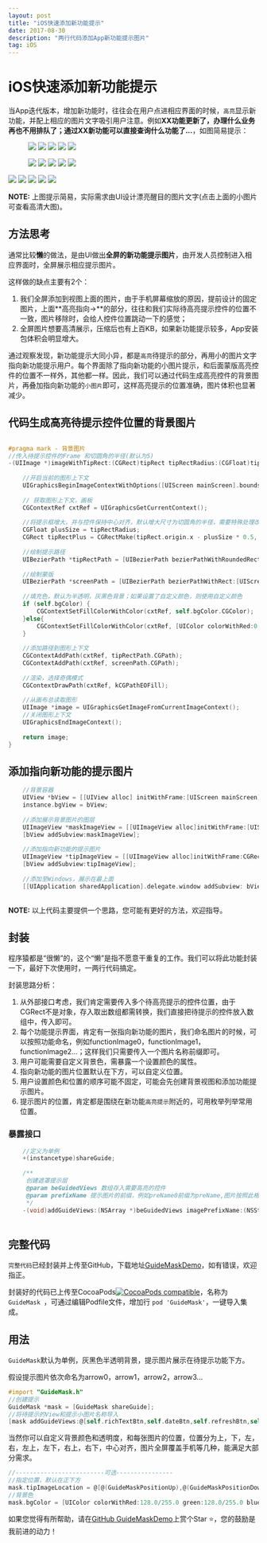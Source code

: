 ```yaml
---
layout: post
title: "iOS快速添加新功能提示"
date: 2017-08-30 
description: "两行代码添加App新功能提示图片"
tag: iOS 
--- 
```



# iOS快速添加新功能提示

当App迭代版本，增加新功能时，往往会在用户点进相应界面的时候，`高亮`显示新功能，并配上相应的图片文字吸引用户注意。例如**XX功能更新了，办理什么业务再也不用排队了；通过XX新功能可以直接查询什么功能了...**，如图简易提示：

<figure class="third">
<img src="https://raw.githubusercontent.com/muzipiao/GitHubImages/master/GuideMaskImages/GuideMaskImages_Small/guidemask0.png">
<img src="https://raw.githubusercontent.com/muzipiao/GitHubImages/master/GuideMaskImages/GuideMaskImages_Small/guidemask1.png">
<img src="https://raw.githubusercontent.com/muzipiao/GitHubImages/master/GuideMaskImages/GuideMaskImages_Small/guidemask2.png">
<img src="https://raw.githubusercontent.com/muzipiao/GitHubImages/master/GuideMaskImages/GuideMaskImages_Small/guidemask3.png">
<img src="https://raw.githubusercontent.com/muzipiao/GitHubImages/master/GuideMaskImages/GuideMaskImages_Small/guidemask4.png">
</figure>

<figure class="half">
<a href="https://raw.githubusercontent.com/muzipiao/GitHubImages/master/GuideMaskImages/GuideMaskImages_Big/guidemask0.png"><img src="https://raw.githubusercontent.com/muzipiao/GitHubImages/master/GuideMaskImages/GuideMaskImages_Small/guidemask0.png"></a>
<a href="https://raw.githubusercontent.com/muzipiao/GitHubImages/master/GuideMaskImages/GuideMaskImages_Big/guidemask1.png"><img src="https://raw.githubusercontent.com/muzipiao/GitHubImages/master/GuideMaskImages/GuideMaskImages_Small/guidemask1.png"></a>
<a href="https://raw.githubusercontent.com/muzipiao/GitHubImages/master/GuideMaskImages/GuideMaskImages_Big/guidemask2.png"><img src="https://raw.githubusercontent.com/muzipiao/GitHubImages/master/GuideMaskImages/GuideMaskImages_Small/guidemask2.png"></a>
<a href="https://raw.githubusercontent.com/muzipiao/GitHubImages/master/GuideMaskImages/GuideMaskImages_Big/guidemask3.png"><img src="https://raw.githubusercontent.com/muzipiao/GitHubImages/master/GuideMaskImages/GuideMaskImages_Small/guidemask3.png"></a>
<a href="https://raw.githubusercontent.com/muzipiao/GitHubImages/master/GuideMaskImages/GuideMaskImages_Big/guidemask4.png"><img src="https://raw.githubusercontent.com/muzipiao/GitHubImages/master/GuideMaskImages/GuideMaskImages_Small/guidemask4.png"></a>
</figure>

[![](https://raw.githubusercontent.com/muzipiao/GitHubImages/master/GuideMaskImages/GuideMaskImages_Small/guidemask0.png)](https://raw.githubusercontent.com/muzipiao/GitHubImages/master/GuideMaskImages/GuideMaskImages_Big/guidemask0.png)
[![](https://raw.githubusercontent.com/muzipiao/GitHubImages/master/GuideMaskImages/GuideMaskImages_Small/guidemask1.png)](https://raw.githubusercontent.com/muzipiao/GitHubImages/master/GuideMaskImages/GuideMaskImages_Big/guidemask1.png)
[![](https://raw.githubusercontent.com/muzipiao/GitHubImages/master/GuideMaskImages/GuideMaskImages_Small/guidemask2.png)](https://raw.githubusercontent.com/muzipiao/GitHubImages/master/GuideMaskImages/GuideMaskImages_Big/guidemask2.png)
[![](https://raw.githubusercontent.com/muzipiao/GitHubImages/master/GuideMaskImages/GuideMaskImages_Small/guidemask3.png)](https://raw.githubusercontent.com/muzipiao/GitHubImages/master/GuideMaskImages/GuideMaskImages_Big/guidemask3.png)
[![](https://raw.githubusercontent.com/muzipiao/GitHubImages/master/GuideMaskImages/GuideMaskImages_Small/guidemask4.png)](https://raw.githubusercontent.com/muzipiao/GitHubImages/master/GuideMaskImages/GuideMaskImages_Big/guidemask4.png)

**NOTE:** 上图提示简易，实际需求由UI设计漂亮醒目的图片文字(点击上面的小图片可查看高清大图)。

## 方法思考

通常比较**懒**的做法，是由UI做出**全屏的新功能提示图片**，由开发人员控制进入相应界面时，全屏展示相应提示图片。

这样做的缺点主要有2个：

1. 我们全屏添加到视图上面的图片，由于手机屏幕缩放的原因，提前设计的固定图片，上面**高亮指向→**的部分，往往和我们实际待高亮提示控件的位置不一致，图片移除时，会给人控件位置跳动一下的感觉；
2. 全屏图片想要高清展示，压缩后也有上百KB，如果新功能提示较多，App安装包体积会明显增大。

通过观察发现，新功能提示大同小异，都是`高亮`待提示的部分，再用小的图片文字指向新功能提示用户。每个界面除了指向新功能的小图片提示，和后面蒙版高亮控件的位置不一样外，其他都一样。因此，我们可以通过代码生成高亮控件的背景图片，再叠加指向新功能的`小图片`即可，这样高亮提示的位置准确，图片体积也显著减少。

## 代码生成高亮待提示控件位置的背景图片

```objective-c

#pragma mark - 背景图片
//传入待提示控件的Frame 和切圆角的半径(默认为5)
-(UIImage *)imageWithTipRect:(CGRect)tipRect tipRectRadius:(CGFloat)tipRectRadius{
    
    //开启当前的图形上下文
    UIGraphicsBeginImageContextWithOptions([UIScreen mainScreen].bounds.size, NO, 0.0);
    
    // 获取图形上下文，画板
    CGContextRef cxtRef = UIGraphicsGetCurrentContext();
    
    //将提示框增大，并与控件保持中心对齐，默认增大尺寸为切圆角的半径，需要特殊处理改下面尺寸
    CGFloat plusSize = tipRectRadius;
    CGRect tipRectPlus = CGRectMake(tipRect.origin.x - plusSize * 0.5, tipRect.origin.y - plusSize * 0.5, tipRect.size.width + plusSize, tipRect.size.height + plusSize);
    
    //绘制提示路径
    UIBezierPath *tipRectPath = [UIBezierPath bezierPathWithRoundedRect:tipRectPlus cornerRadius:tipRectRadius];
    
    //绘制蒙版
    UIBezierPath *screenPath = [UIBezierPath bezierPathWithRect:[UIScreen mainScreen].bounds];
    
    //填充色，默认为半透明，灰黑色背景；如果设置了自定义颜色，则使用自定义颜色
    if (self.bgColor) {
        CGContextSetFillColorWithColor(cxtRef, self.bgColor.CGColor);
    }else{
        CGContextSetFillColorWithColor(cxtRef, [UIColor colorWithRed:0.0/255.0 green:0.0/255.0 blue:0.0/255.0 alpha:0.2].CGColor);
    }
    
    //添加路径到图形上下文
    CGContextAddPath(cxtRef, tipRectPath.CGPath);
    CGContextAddPath(cxtRef, screenPath.CGPath);
    
    //渲染，选择奇偶模式
    CGContextDrawPath(cxtRef, kCGPathEOFill);
    
    //从画布总读取图形
    UIImage *image = UIGraphicsGetImageFromCurrentImageContext();
    //关闭图形上下文
    UIGraphicsEndImageContext();
    
    return image;
}

```

## 添加指向新功能的提示图片

```objective-c
    //背景容器
    UIView *bView = [[UIView alloc] initWithFrame:[UIScreen mainScreen].bounds];
    instance.bgView = bView;
    
    //添加展示背景图片的图层
    UIImageView *maskImageView = [[UIImageView alloc]initWithFrame:[UIScreen mainScreen].bounds];
    [bView addSubview:maskImageView];
    
    //添加指向新功能的提示图片
    UIImageView *tipImageView = [[UIImageView alloc]initWithFrame:CGRectZero];
    [bView addSubview:tipImageView];
    
    //添加至Windows，展示在最上面
    [[UIApplication sharedApplication].delegate.window addSubview: bView];
        
```

**NOTE:** 以上代码主要提供一个思路，您可能有更好的方法，欢迎指导。

## 封装

程序猿都是“很懒”的，这个“懒”是指不愿意干重复的工作。我们可以将此功能封装一下，最好下次使用时，一两行代码搞定。

封装思路分析：

1. 从外部接口考虑，我们肯定需要传入多个待高亮提示的控件位置，由于CGRect不是对象，存入取出数组都需转换，我们直接把待提示的控件放入数组中，传入即可。
2. 每个功能提示界面，肯定有一张指向新功能的图片，我们命名图片的时候，可以按照功能命名，例如functionImage0，functionImage1，functionImage2...；这样我们只需要传入一个图片名称前缀即可。
3. 用户可能需要自定义背景色，需暴露一个设置颜色的属性。
4. 指向新功能的图片位置默认在下方，可以自定义位置。
5. 用户设置颜色和位置的顺序可能不固定，可能会先创建背景视图和添加功能提示图片。
6. 提示图片的位置，肯定都是围绕在新功能`高亮提示`附近的，可用枚举列举常用位置。


### 暴露接口

```objective-c  
	//定义为单例
	+(instancetype)shareGuide;
	
	/**
	 创建遮罩提示层
	 @param beGuidedViews 数组存入需要高亮的控件
	 @param prefixName 提示图片的前缀，例如preName0前缀为preName,图片按照此格式命名
	 */
	-(void)addGuideViews:(NSArray *)beGuidedViews imagePrefixName:(NSString *)prefixName;
        
```


## 完整代码

`完整代码`已经封装并上传至GitHub，下载地址[GuideMaskDemo](https://github.com/muzipiao/GuideMask)，如有错误，欢迎指正。

封装好的代码已上传至CocoaPods[![CocoaPods compatible](https://img.shields.io/cocoapods/v/GuideMask.svg?style=flat)](https://cocoapods.org/pods/GuideMask)，名称为`GuideMask `，可通过编辑Podfile文件，增加行 `pod 'GuideMask'`，一键导入集成。

## 用法

`GuideMask`默认为单例，灰黑色半透明背景，提示图片展示在待提示功能下方。

假设提示图片依次命名为arrow0，arrow1，arrow2，arrow3...

```objective-c
#import "GuideMask.h"
//创建提示
GuideMask *mask = [GuideMask shareGuide];
//将待提示的View和提示小图片名称导入
[mask addGuideViews:@[self.richTextBtn,self.dateBtn,self.refreshBtn,self.fmdbBtn] imagePrefixName:@"arrow"];
```

当然你可以自定义背景颜色和透明度，和每张图片的位置，位置分为上，下，左，右，左上，左下，右上，右下，中心对齐，图片全屏覆盖手机等几种，能满足大部分需求。

```objective-c
//-------------------------可选----------------
//指定位置，默认在正下方
mask.tipImageLocation = @[@(GuideMaskPositionUp),@(GuideMaskPositionDown),@(GuideMaskPositionLeft),@(GuideMaskPositionRight),@(GuideMaskPositionLeftUp),@(GuideMaskPositionRightUp),@(GuideMaskPositionLeftDown),@(GuideMaskPositionRightDown)];
//背景色
mask.bgColor = [UIColor colorWithRed:128.0/255.0 green:128.0/255.0 blue:128.0/255.0 alpha:0.7];
```

如果您觉得有所帮助，请在[GitHub GuideMaskDemo](https://github.com/muzipiao/GuideMask)上赏个Star ⭐️，您的鼓励是我前进的动力！
